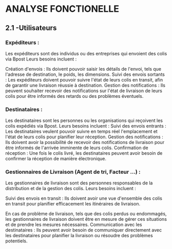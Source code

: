 # ANALYSE FONCTIONELLE #

## 2.1 -Utilisateurs ##

### Expéditeurs : ###

Les expéditeurs sont des individus ou des entreprises qui envoient des colis via Bpost Leurs besoins incluent :

Création d'envois : Ils doivent pouvoir saisir les détails de l'envoi, tels que l'adresse de destination, le poids, les dimensions.
Suivi des envois sortants : Les expéditeurs doivent pouvoir suivre l'état de leurs colis en transit, afin de garantir une livraison réussie à destination.
Gestion des notifications : Ils peuvent souhaiter recevoir des notifications sur l'état de livraison de leurs colis pour être informés des retards ou des problèmes éventuels.

### Destinataires : ###

Les destinataires sont les personnes ou les organisations qui reçoivent les colis expédiés via Bpost. Leurs besoins incluent :
Suivi des envois entrants : Les destinataires veulent pouvoir suivre en temps réel l'emplacement et l'état de leurs colis pour planifier leur réception.
Gestion des notifications : Ils doivent avoir la possibilité de recevoir des notifications de livraison pour être informés de l'arrivée imminente de leurs colis.
Confirmation de réception : Une fois le colis livré, les destinataires peuvent avoir besoin de confirmer la réception de manière électronique.

### Gestionnaires de Livraison (Agent de tri, Facteur ...) : ###

Les gestionnaires de livraison sont des personnes responsables de la distribution et de la gestion des colis. Leurs besoins incluent :

Suivi des envois en transit : Ils doivent avoir une vue d'ensemble des colis en transit pour planifier efficacement les itinéraires de livraison.

En cas de problème de livraison, tels que des colis perdus ou endommagés, les gestionnaires de livraison doivent être en mesure de gérer ces situations et de prendre les mesures nécessaires.
Communication avec les destinataires : Ils peuvent avoir besoin de communiquer directement avec les destinataires pour planifier la livraison ou résoudre des problèmes potentiels.



